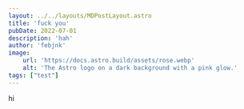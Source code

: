 ```yaml
---
layout: ../../layouts/MDPostLayout.astro
title: 'fuck you'
pubDate: 2022-07-01
description: 'hah'
author: 'febjnk'
image:
    url: 'https://docs.astro.build/assets/rose.webp'
    alt: 'The Astro logo on a dark background with a pink glow.'
tags: ["test"]
---
```


hi